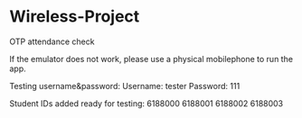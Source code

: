 # Wireless-Project
OTP attendance check


If the emulator does not work, please use a physical mobilephone to run the app.


  Testing username&password:
    Username: tester
    Password: 111


Student IDs added ready for testing:
   6188000
   6188001
   6188002
   6188003
